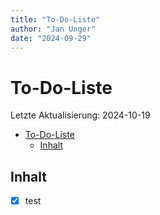 ```yaml
---
title: "To-Do-Liste"
author: "Jan Unger"
date: "2024-09-29"
---
```


# To-Do-Liste

Letzte Aktualisierung: 2024-10-19

- [To-Do-Liste](#to-do-liste)
  - [Inhalt](#inhalt)

## Inhalt

- [x] test
